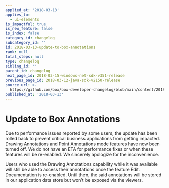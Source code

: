 ```yaml
---
applied_at: '2018-03-13'
applies_to:
  - ui-elements
is_impactful: true
is_new_feature: false
is_index: false
category_id: changelog
subcategory_id: ''
id: 2018-03-13-update-to-box-annotations
rank: null
total_steps: null
type: changelog
sibling_id: ''
parent_id: changelog
next_page_id: 2018-03-15-windows-net-sdk-v351-release
previous_page_id: 2018-03-12-java-sdk-v2150-release
source_url: >-
  https://github.com/box/box-developer-changelog/blob/main/content/2018/03-13-update-to-box-annotations.md
published_at: '2018-03-13'
---
```

# Update to Box Annotations

Due to performance issues reported by some users, the update has been rolled
back to prevent critical business applications from getting impacted. Drawing
Annotations and Point Annotations mode features have now been turned off. We do
not have an ETA for performance fixes or when these features will be
re-enabled. We sincerely apologize for the inconvenience.

Users who used the Drawing Annotations capability while it was available will
still be able to access their annotations once the feature Edit. Documentation
is re-enabled. Until then, the said annotations will be stored in our
application data store but won’t be exposed via the viewers.